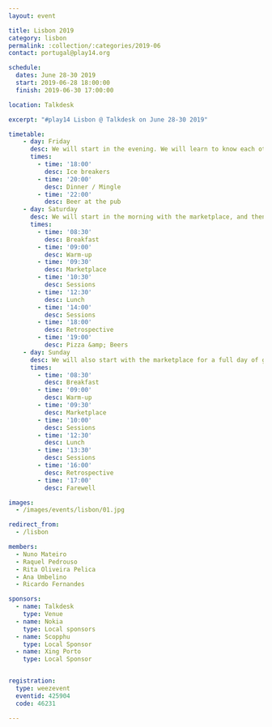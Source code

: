```yaml
---
layout: event

title: Lisbon 2019
category: lisbon
permalink: :collection/:categories/2019-06
contact: portugal@play14.org

schedule:
  dates: June 28-30 2019
  start: 2019-06-28 18:00:00
  finish: 2019-06-30 17:00:00

location: Talkdesk

excerpt: "#play14 Lisbon @ Talkdesk on June 28-30 2019"

timetable:
    - day: Friday
      desc: We will start in the evening. We will learn to know each other and share a nice dinner all together.
      times:
        - time: '18:00'
          desc: Ice breakers
        - time: '20:00'
          desc: Dinner / Mingle
        - time: '22:00'
          desc: Beer at the pub
    - day: Saturday
      desc: We will start in the morning with the marketplace, and then we will play games all day long.
      times:
        - time: '08:30'
          desc: Breakfast
        - time: '09:00'
          desc: Warm-up
        - time: '09:30'
          desc: Marketplace
        - time: '10:30'
          desc: Sessions
        - time: '12:30'
          desc: Lunch
        - time: '14:00'
          desc: Sessions
        - time: '18:00'
          desc: Retrospective
        - time: '19:00'
          desc: Pizza &amp; Beers
    - day: Sunday
      desc: We will also start with the marketplace for a full day of games. Whoever needs to catch a plane can leave earlier.
      times:
        - time: '08:30'
          desc: Breakfast
        - time: '09:00'
          desc: Warm-up
        - time: '09:30'
          desc: Marketplace
        - time: '10:00'
          desc: Sessions
        - time: '12:30'
          desc: Lunch
        - time: '13:30'
          desc: Sessions
        - time: '16:00'
          desc: Retrospective
        - time: '17:00'
          desc: Farewell

images:
  - /images/events/lisbon/01.jpg

redirect_from:
  - /lisbon

members:
  - Nuno Mateiro
  - Raquel Pedrouso
  - Rita Oliveira Pelica
  - Ana Umbelino
  - Ricardo Fernandes

sponsors:
  - name: Talkdesk
    type: Venue
  - name: Nokia
    type: Local sponsors
  - name: Scopphu
    type: Local Sponsor
  - name: Xing Porto
    type: Local Sponsor


registration: 
  type: weezevent
  eventid: 425904
  code: 46231

---
```

